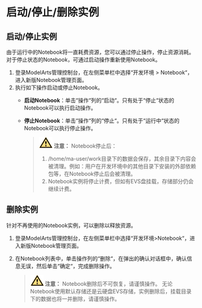 # 启动/停止/删除实例<a name="modelarts_30_0006"></a>

## 启动/停止实例<a name="section10593434165312"></a>

由于运行中的Notebook将一直耗费资源，您可以通过停止操作，停止资源消耗。对于停止状态的Notebook，可通过启动操作重新使用Notebook。

1.  登录ModelArts管理控制台，在左侧菜单栏中选择“开发环境 \> Notebook“，进入新版Notebook管理页面。
2.  执行如下操作启动或停止Notebook。
    -   **启动Notebook**：单击“操作“列的“启动“。只有处于“停止“状态的Notebook可以执行启动操作。
    -   **停止Notebook**：单击“操作“列的“停止“。只有处于“运行中“状态的Notebook可以执行停止操作。

        >![](public_sys-resources/icon-caution.gif) **注意：** 
        >Notebook停止后：
        >1.  /home/ma-user/work目录下的数据会保存，其余目录下内容会被清理。例如：用户在开发环境中的其他目录下安装的外部依赖包等，在Notebook停止后会被清理。
        >2.  Notebook实例将停止计费，但如有EVS盘挂载，存储部分仍会继续计费。



## 删除实例<a name="section52807176534"></a>

针对不再使用的Notebook实例，可以删除以释放资源。

1.  登录ModelArts管理控制台，在左侧菜单栏中选择“开发环境\>Notebook“，进入新版Notebook管理页面。
2.  在Notebook列表中，单击操作列的“删除“，在弹出的确认对话框中，确认信息无误，然后单击“确定“，完成删除操作。

    >![](public_sys-resources/icon-caution.gif) **注意：** 
    >Notebook删除后不可恢复，请谨慎操作。
    >无论Notebook使用默认存储还是云硬盘EVS存储，实例删除后，挂载目录下的数据也将一并删除，请谨慎操作。


